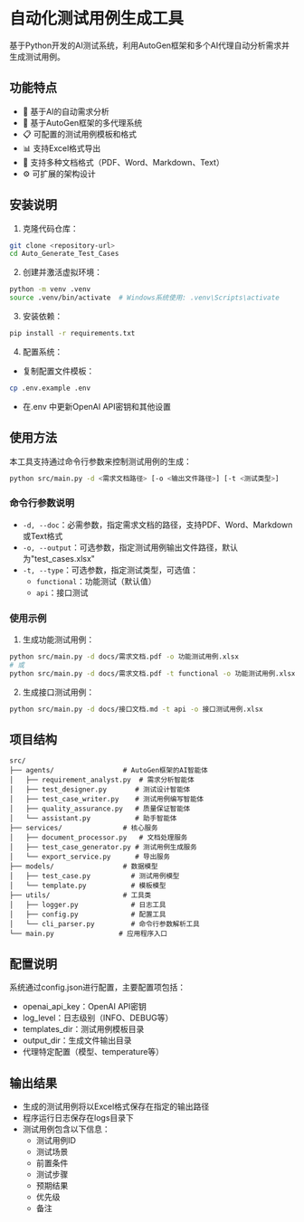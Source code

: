 # 自动化测试用例生成工具

基于Python开发的AI测试系统，利用AutoGen框架和多个AI代理自动分析需求并生成测试用例。

## 功能特点

- 📝 基于AI的自动需求分析
- 🤖 基于AutoGen框架的多代理系统
- 📋 可配置的测试用例模板和格式
- 📊 支持Excel格式导出
- 🔄 支持多种文档格式（PDF、Word、Markdown、Text）
- ⚙️ 可扩展的架构设计

## 安装说明

1. 克隆代码仓库：
```bash
git clone <repository-url>
cd Auto_Generate_Test_Cases
```

2. 创建并激活虚拟环境：
```bash
python -m venv .venv
source .venv/bin/activate  # Windows系统使用: .venv\Scripts\activate
```

3. 安装依赖：
```bash
pip install -r requirements.txt
```

4. 配置系统：
- 复制配置文件模板：
```bash
cp .env.example .env
```
- 在.env 中更新OpenAI API密钥和其他设置

## 使用方法

本工具支持通过命令行参数来控制测试用例的生成：

```bash
python src/main.py -d <需求文档路径> [-o <输出文件路径>] [-t <测试类型>]
```

### 命令行参数说明

- `-d, --doc`：必需参数，指定需求文档的路径，支持PDF、Word、Markdown或Text格式
- `-o, --output`：可选参数，指定测试用例输出文件路径，默认为"test_cases.xlsx"
- `-t, --type`：可选参数，指定测试类型，可选值：
  - `functional`：功能测试（默认值）
  - `api`：接口测试

### 使用示例

1. 生成功能测试用例：
```bash
python src/main.py -d docs/需求文档.pdf -o 功能测试用例.xlsx
# 或
python src/main.py -d docs/需求文档.pdf -t functional -o 功能测试用例.xlsx
```

2. 生成接口测试用例：
```bash
python src/main.py -d docs/接口文档.md -t api -o 接口测试用例.xlsx
```

## 项目结构

```
src/
├── agents/                 # AutoGen框架的AI智能体
│   ├── requirement_analyst.py  # 需求分析智能体
│   ├── test_designer.py       # 测试设计智能体
│   ├── test_case_writer.py    # 测试用例编写智能体
│   ├── quality_assurance.py   # 质量保证智能体
│   └── assistant.py           # 助手智能体
├── services/               # 核心服务
│   ├── document_processor.py   # 文档处理服务
│   ├── test_case_generator.py # 测试用例生成服务
│   └── export_service.py      # 导出服务
├── models/                 # 数据模型
│   ├── test_case.py          # 测试用例模型
│   └── template.py           # 模板模型
├── utils/                  # 工具类
│   ├── logger.py             # 日志工具
│   ├── config.py             # 配置工具
│   └── cli_parser.py         # 命令行参数解析工具
└── main.py                # 应用程序入口
```

## 配置说明

系统通过config.json进行配置，主要配置项包括：

- openai_api_key：OpenAI API密钥
- log_level：日志级别（INFO、DEBUG等）
- templates_dir：测试用例模板目录
- output_dir：生成文件输出目录
- 代理特定配置（模型、temperature等）

## 输出结果

- 生成的测试用例将以Excel格式保存在指定的输出路径
- 程序运行日志保存在logs目录下
- 测试用例包含以下信息：
  - 测试用例ID
  - 测试场景
  - 前置条件
  - 测试步骤
  - 预期结果
  - 优先级
  - 备注
